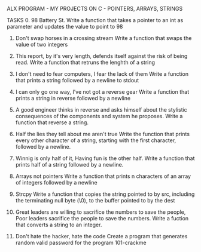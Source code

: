 ALX PROGRAM - MY PROJECTS ON C - POINTERS, ARRAYS, STRINGS

TASKS
0. 98 Battery St.
Write a function that takes a pointer to an int as parameter
and updates the value to point to 98

1. Don't swap horses in a crossing stream
Write a function that swaps the value of two integers

2. This report, by it's very length, defends itself against the risk
of being read.
Write a function that retruns the lenghth of a string

3. I don't need to fear computers, I fear the lack of them
Write a function that prints a string followed by a newline to stdout

4. I can only go one way, I've not got a reverse gear
Write a function that prints a string in reverse followed by
a newline

5. A good engineer thinks in reverse and asks himself about the stylistic
consequences of the components and system he proposes.
Write a function that reverse a string.

6. Half the lies they tell about me aren't true
Write the function that prints every other character of a string,
starting with the first character, followed by a newline.

7. Winnig is only half of it, Having fun is the other half.
Write a function that prints half of a string followed by a newline.

8. Arrays not pointers
Write a function that prints n characters of an array of integers
followed by a newline

9. Strcpy
Write a function that copies the string pointed to by src, including the
terminating null byte (\0), to the buffer pointed to by the dest

10. Great leaders are willing to sacrifice the numbers to save the people,
Poor leaders sacrifice the people to save the numbers.
Write a fuction that converts a string to an integer.

11. Don't hate the hacker, hate the code
Create a program that generates random valid password for the program
101-crackme
